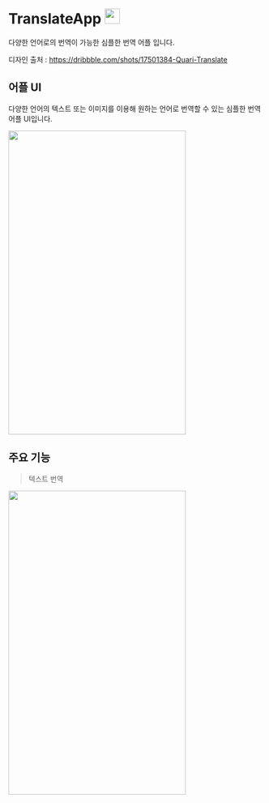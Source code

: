 # TranslateApp <img src="https://user-images.githubusercontent.com/103208820/210183768-6358c59d-efc3-4d43-ba6b-a1137a7e4e5d.png"  width="30" height="30"/>

다양한 언어로의 번역이 가능한 심플한 번역 어플 입니다.

디자인 출처 : https://dribbble.com/shots/17501384-Quari-Translate

## 어플 UI

다양한 언어의 텍스트 또는 이미지를 이용해 원하는 언어로 번역할 수 있는 심플한 번역 어플 UI입니다.

<img src="https://user-images.githubusercontent.com/103208820/210184541-8708f021-5539-46ae-ad31-769bd66584bc.gif"  width="350" height="600"/>

## 주요 기능

> 텍스트 번역
<img src="https://user-images.githubusercontent.com/103208820/210185117-0c443fbc-0ad6-4440-b639-18e7dc800733.gif"  width="350" height="600"/>
